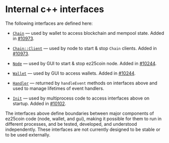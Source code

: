 # Internal c++ interfaces

The following interfaces are defined here:

* [`Chain`](chain.h) — used by wallet to access blockchain and mempool state. Added in [#10973](https://github.com/ez25coin/ez25coin/pull/10973).

* [`Chain::Client`](chain.h) — used by node to start & stop `Chain` clients. Added in [#10973](https://github.com/ez25coin/ez25coin/pull/10973).

* [`Node`](node.h) — used by GUI to start & stop ez25coin node. Added in [#10244](https://github.com/ez25coin/ez25coin/pull/10244).

* [`Wallet`](wallet.h) — used by GUI to access wallets. Added in [#10244](https://github.com/ez25coin/ez25coin/pull/10244).

* [`Handler`](handler.h) — returned by `handleEvent` methods on interfaces above and used to manage lifetimes of event handlers.

* [`Init`](init.h) — used by multiprocess code to access interfaces above on startup. Added in [#10102](https://github.com/ez25coin/ez25coin/pull/10102).

The interfaces above define boundaries between major components of ez25coin code (node, wallet, and gui), making it possible for them to run in different processes, and be tested, developed, and understood independently. These interfaces are not currently designed to be stable or to be used externally.
